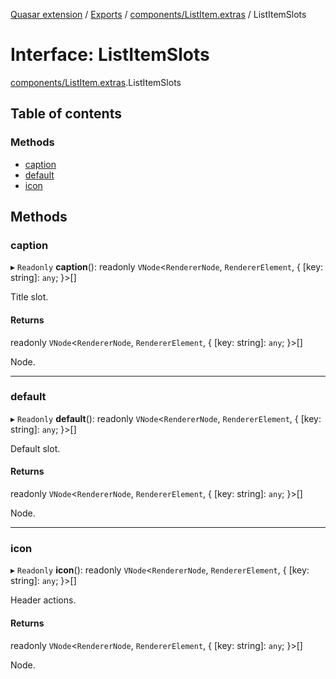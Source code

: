 [Quasar extension](../index.md) / [Exports](../modules.md) / [components/ListItem.extras](../modules/components_ListItem_extras.md) / ListItemSlots

# Interface: ListItemSlots

[components/ListItem.extras](../modules/components_ListItem_extras.md).ListItemSlots

## Table of contents

### Methods

- [caption](components_ListItem_extras.ListItemSlots.md#caption)
- [default](components_ListItem_extras.ListItemSlots.md#default)
- [icon](components_ListItem_extras.ListItemSlots.md#icon)

## Methods

### caption

▸ `Readonly` **caption**(): readonly `VNode`<`RendererNode`, `RendererElement`, { [key: string]: `any`;  }\>[]

Title slot.

#### Returns

readonly `VNode`<`RendererNode`, `RendererElement`, { [key: string]: `any`;  }\>[]

Node.

___

### default

▸ `Readonly` **default**(): readonly `VNode`<`RendererNode`, `RendererElement`, { [key: string]: `any`;  }\>[]

Default slot.

#### Returns

readonly `VNode`<`RendererNode`, `RendererElement`, { [key: string]: `any`;  }\>[]

Node.

___

### icon

▸ `Readonly` **icon**(): readonly `VNode`<`RendererNode`, `RendererElement`, { [key: string]: `any`;  }\>[]

Header actions.

#### Returns

readonly `VNode`<`RendererNode`, `RendererElement`, { [key: string]: `any`;  }\>[]

Node.
